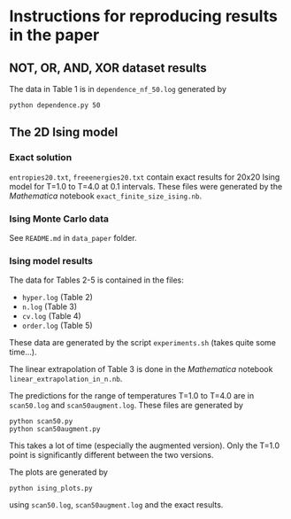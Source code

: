 # Instructions for reproducing results in the paper

## NOT, OR, AND, XOR dataset results

The data in Table 1 is in `dependence_nf_50.log` generated by
```
python dependence.py 50
```

## The 2D Ising model

### Exact solution

`entropies20.txt`, `freeenergies20.txt` contain exact results for 20x20 Ising model for T=1.0 to T=4.0 at 0.1 intervals. These files were generated by the *Mathematica* notebook `exact_finite_size_ising.nb`.

### Ising Monte Carlo data

See `README.md` in `data_paper` folder.

### Ising model results

The data for Tables 2-5 is contained in the files:

* `hyper.log` (Table 2)
* `n.log` (Table 3)
* `cv.log` (Table 4)
* `order.log` (Table 5)

These data are generated by the script `experiments.sh` (takes quite some time...).

The linear extrapolation of Table 3 is done in the *Mathematica* notebook `linear_extrapolation_in_n.nb`. 

The predictions for the range of temperatures T=1.0 to T=4.0 are in `scan50.log` and `scan50augment.log`. These files are generated by
```
python scan50.py
python scan50augment.py
```
This takes a lot of time (especially the augmented version). Only the T=1.0 point is significantly different between the two versions.

The plots are generated by
```
python ising_plots.py
```
using `scan50.log`, `scan50augment.log` and the exact results.
